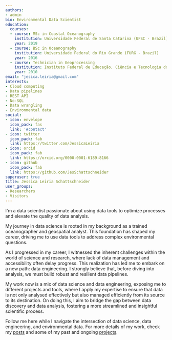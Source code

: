```yaml
---
authors:
- admin
bio: Environmental Data Scientist
education:
  courses:
  - course: MSc in Coastal Oceanography
    institution: Universidade Federal de Santa Catarina (UFSC - Brazil)
    year: 2019
  - course: BSc in Oceanography
    institution: Universidade Federal do Rio Grande (FURG - Brazil)
    year: 2016
  - course: Technician in Geoprocessing
    institution: Instituto Federal de Educação, Ciência e Tecnologia do Rio Grande do Sul - Campus Rio Grande (IFRS - Brazil)
    year: 2010
email: "jesica.leiria@gmail.com"
interests:
- Cloud computing
- Data pipelines
- REST API
- No-SQL
- Data wrangling
- Environmental data
social:
- icon: envelope
  icon_pack: fas
  link: '#contact'
- icon: twitter
  icon_pack: fab
  link: https://twitter.com/JessicaLeiria
- icon: orcid
  icon_pack: fab
  link: https://orcid.org/0000-0001-6189-8166
- icon: github
  icon_pack: fab
  link: https://github.com/JesSchattschneider
superuser: true
title: Jessica Leiria Schattschneider
user_groups:
- Researchers
- Visitors
---
```


I'm a data scientist passionate about using data tools to optimize processes and elevate the quality of data analysis.

My journey in data science is rooted in my background as a trained oceanographer and geospatial analyst. This foundation has shaped my career, driving me to use data tools to address complex environmental questions.

As I progressed in my career, I witnessed the inherent challenges within the world of science and research, where lack of data management and accessibility often delay progress. This realization has led me to embark on a new path: data engineering. I strongly believe that, before diving into analysis, we must build robust and resilient data pipelines. 

My work now is a mix of data science and data engineering, exposing me to different projects and tools, where I apply my expertise to ensure that data is not only analysed effectively but also managed efficiently from its source to its destination. On doing this, I aim to bridge the gap between data discovery and data analysis, fostering a more streamlined and insightful scientific process.

Follow me here while I navigate the intersection of data science, data engineering, and environmental data. For more details of my work, check my [posts](/#posts) and some of my past and ongoing [projects](/#projects).






